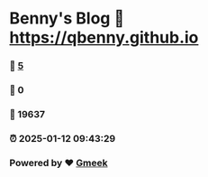 # Benny's Blog :link: https://qbenny.github.io 
### :page_facing_up: [5](https://qbenny.github.io/tag.html) 
### :speech_balloon: 0 
### :hibiscus: 19637 
### :alarm_clock: 2025-01-12 09:43:29 
### Powered by :heart: [Gmeek](https://github.com/Meekdai/Gmeek)
